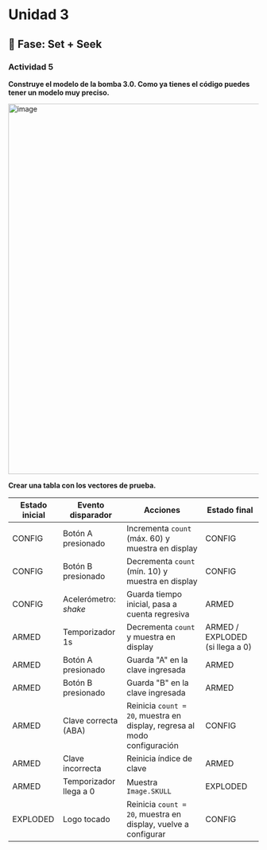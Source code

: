# Unidad 3

## 🔎 Fase: Set + Seek

### Actividad 5

**Construye el modelo de la bomba 3.0. Como ya tienes el código puedes tener un modelo muy preciso.**

<img width="882" height="744" alt="image" src="https://github.com/user-attachments/assets/3833d041-9021-42b8-b1d2-6a9b66c9e376" />

**Crear una tabla con los vectores de prueba.**

| Estado inicial | Evento disparador     | Acciones                                                                 | Estado final                    |
| -------------- | --------------------- | ------------------------------------------------------------------------ | ------------------------------- |
| CONFIG         | Botón A presionado    | Incrementa `count` (máx. 60) y muestra en display                        | CONFIG                          |
| CONFIG         | Botón B presionado    | Decrementa `count` (mín. 10) y muestra en display                        | CONFIG                          |
| CONFIG         | Acelerómetro: *shake* | Guarda tiempo inicial, pasa a cuenta regresiva                           | ARMED                           |
| ARMED          | Temporizador 1s       | Decrementa `count` y muestra en display                                  | ARMED / EXPLODED (si llega a 0) |
| ARMED          | Botón A presionado    | Guarda "A" en la clave ingresada                                         | ARMED                           |
| ARMED          | Botón B presionado    | Guarda "B" en la clave ingresada                                         | ARMED                           |
| ARMED          | Clave correcta (ABA)  | Reinicia `count = 20`, muestra en display, regresa al modo configuración | CONFIG                          |
| ARMED          | Clave incorrecta      | Reinicia índice de clave                                                 | ARMED                           |
| ARMED          | Temporizador llega a 0           | Muestra `Image.SKULL`                                                    | EXPLODED                        |
| EXPLODED       | Logo tocado           | Reinicia `count = 20`, muestra en display, vuelve a configurar           | CONFIG                          |

